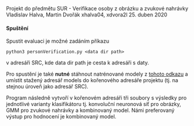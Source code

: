 Projekt do předmětu SUR - Verifikace osoby z obrázku a zvukové nahrávky
Vladislav Halva, Martin Dvořák
xhalva04, xdvora2l
25. duben 2020

#### Spuštění

Spustit evaluaci je možné zadáním příkazu

    python3 personVerification.py <data dir path>

v adresáři SRC, kde data dir path je cesta k adresáři s daty.

Pro spustění je také **nutné** stáhnout natrénované modely z [tohoto odkazu](https://l.facebook.com/l.php?u=https%3A%2F%2Fwww.stud.fit.vutbr.cz%2F~xdvora2l%2Fmodels.zip%3Ffbclid%3DIwAR26c3KOU5PqEVHT-A-dfyevoX0FX1aUv49NH9xIRVrD5qf7TCsyiRiX9Gw&h=AT3kW1YcqF-s-_TDrxqo7-oQh1p972YrZTia9kaRO_ISI98FBMMg6z358ygX1ys2QxdnbXH7dz0PYXH73KU09sZnVX0OdWE1GTyk4seoYvd2aZBnh8i4A5qveNe_LeJ8KCH96AVeHtQ) a umístit stažený adresář models do kořenového adresáře projektu (tj. na stejnou úroveň jako adresář SRC).

Program následně vytvoří v kořenovém adresáři tři soubory s výsledky pro jednotlivé varianty klasifikátoru tj. konvoluční neuronová síť pro obrázky, GMM pro zvukové nahrávky a kombinovaný model. Námi preferovaný výstup pro hodnocení je kombinovaný model.